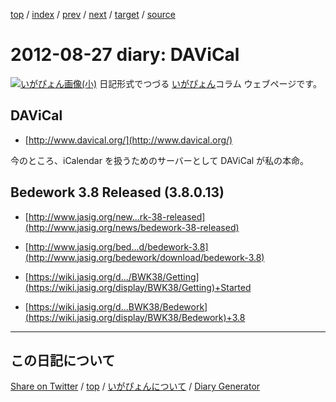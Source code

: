 [top](../index.html) 
 / [index](index.html) 
 / [prev](ig120826.html) 
 / [next](ig120828.html) 
 / [target](https://igapyon.github.io/diary/2012/ig120827.html) 
 / [source](https://github.com/igapyon/diary/blob/gh-pages/2012/ig120827.html.src.md) 

2012-08-27 diary: DAViCal
=====================================================================================================
[![いがぴょん画像(小)](https://igapyon.github.io/diary/images/iga200306s.jpg "いがぴょん")](https://igapyon.github.io/diary/memo/memoigapyon.html) 日記形式でつづる [いがぴょん](https://igapyon.github.io/diary/memo/memoigapyon.html)コラム ウェブページです。

## DAViCal


* [http://www.davical.org/](http://www.davical.org/)

今のところ、iCalendar を扱うためのサーバーとして DAViCal が私の本命。


## Bedework 3.8 Released (3.8.0.13)


* [http://www.jasig.org/new...rk-38-released](http://www.jasig.org/news/bedework-38-released)
* [http://www.jasig.org/bed...d/bedework-3.8](http://www.jasig.org/bedework/download/bedework-3.8)



* [https://wiki.jasig.org/d.../BWK38/Getting](https://wiki.jasig.org/display/BWK38/Getting)+Started



* [https://wiki.jasig.org/d...BWK38/Bedework](https://wiki.jasig.org/display/BWK38/Bedework)+3.8




----------------------------------------------------------------------------------------------------

## この日記について

[Share on Twitter](https://twitter.com/intent/tweet?hashtags=igapyon%2Cdiary%2C%E3%81%84%E3%81%8C%E3%81%B4%E3%82%87%E3%82%93&text=DAViCal&url=https%3A%2F%2Figapyon.github.io%2Fdiary%2F2012%2Fig120827.html) / [top](../index.html) / [いがぴょんについて](https://igapyon.github.io/diary/memo/memoigapyon.html) / [Diary Generator](https://github.com/igapyon/igapyonv3)
